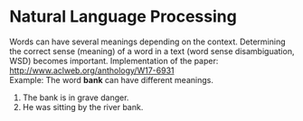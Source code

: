 # Natural Language Processing

Words can have several meanings depending on the context. Determining the correct sense (meaning) of a word in a text (word sense disambiguation, WSD) becomes important. Implementation of the paper: http://www.aclweb.org/anthology/W17-6931 <br>
Example: The word **bank** can have different meanings.
  1. The bank is in grave danger.
  2. He was sitting by the river bank.
